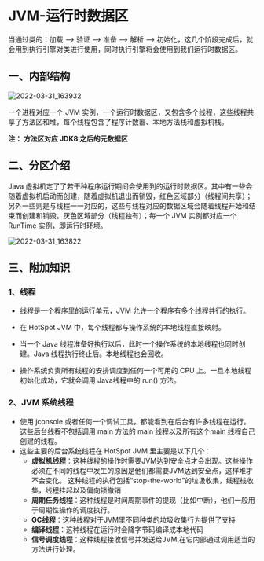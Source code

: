# JVM-运行时数据区

当通过类的：加载 –> 验证 –> 准备 –> 解析 –> 初始化，这几个阶段完成后，就会用到执行引擎对类进行使用，同时执行引擎将会使用到我们运行时数据区。

## 一、内部结构

![2022-03-31_163932](https://img.qinweizhao.com/2022/03/2022-03-31_163932.png)

一个进程对应一个 JVM 实例，一个运行时数据区，又包含多个线程，这些线程共享了方法区和堆，每个线程包含了程序计数器、本地方法栈和虚拟机栈。

**注： 方法区对应 JDK8 之后的元数据区**

## 二、分区介绍

Java 虚拟机定了了若干种程序运行期间会使用到的运行时数据区。其中有一些会随着虚拟机启动而创建，随着虚拟机退出而销毁，红色区域部分（线程间共享）；另外一些则是与线程一一对应的，这些与线程对应的数据区域会随着线程开始和结束而创建和销毁。灰色区域部分（线程独有）；每一个 JVM 实例都对应一个 RunTime 实例，即运行时环境。

![2022-03-31_163822](https://img.qinweizhao.com/2022/03/2022-03-31_163822.png)

## 三、附加知识

### 1、线程

- 线程是一个程序里的运行单元，JVM 允许一个程序有多个线程并行的执行。

- 在 HotSpot JVM 中，每个线程都与操作系统的本地线程直接映射。

- 当一个 Java 线程准备好执行以后，此时一个操作系统的本地线程也同时创建。Java 线程执行终止后。本地线程也会回收。

- 操作系统负责所有线程的安排调度到任何一个可用的 CPU 上。一旦本地线程初始化成功，它就会调用 Java线程中的 run() 方法。

### 2、JVM 系统线程

- 使用 jconsole 或者任何一个调试工具，都能看到在后台有许多线程在运行。这些后台线程不包括调用 main 方法的 main 线程以及所有这个main 线程自己创建的线程。
- 这些主要的后台系统线程在 HotSpot JVM 里主要是以下几个：
  - **虚拟机线程**：这种线程的操作时需要JVM达到安全点才会出现。这些操作必须在不同的线程中发生的原因是他们都需要JVM达到安全点，这样堆才不会变化。
    这种线程的执行包括“stop-the-world”的垃圾收集，线程栈收集，线程挂起以及偏向锁撤销
  - **周期任务线程**：这种线程是时间周期事件的提现（比如中断），他们一般用于周期性操作的调度执行。
  - **GC线程**：这种线程对于JVM里不同种类的垃圾收集行为提供了支持
  - **编译线程**：这种线程在运行时会降字节码编译成本地代码
  - **信号调度线程**：这种线程接收信号并发送给JVM,在它内部通过调用适当的方法进行处理。
